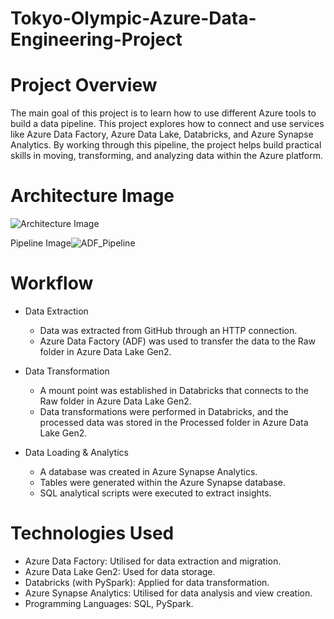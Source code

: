 # Tokyo-Olympic-Azure-Data-Engineering-Project

# Project Overview

The main goal of this project is to learn how to use different Azure tools to build a data pipeline. This project explores how to connect and use services like Azure Data Factory, Azure Data Lake, Databricks, and Azure Synapse Analytics. By working through this pipeline, the project helps build practical skills in moving, transforming, and analyzing data within the Azure platform.

# Architecture Image
![Architecture Image](https://github.com/user-attachments/assets/e590bf47-2d41-45cb-afee-88484c7c0ab3)

Pipeline Image![ADF_Pipeline](https://github.com/user-attachments/assets/00f2b94f-1f59-4cb3-bded-0cc7e510f642)



# Workflow  
  - Data Extraction  
    - Data was extracted from GitHub through an HTTP connection.  
    - Azure Data Factory (ADF) was used to transfer the data to the Raw folder in Azure Data Lake Gen2.  
  
  - Data Transformation  
    - A mount point was established in Databricks that connects to the Raw folder in Azure Data Lake Gen2.  
    - Data transformations were performed in Databricks, and the processed data was stored in the Processed folder in Azure Data Lake Gen2.  
  
  - Data Loading & Analytics  
    - A database was created in Azure Synapse Analytics.  
    - Tables were generated within the Azure Synapse database.  
    - SQL analytical scripts were executed to extract insights.  
  
# Technologies Used  
  - Azure Data Factory: Utilised for data extraction and migration.  
  - Azure Data Lake Gen2: Used for data storage.  
  - Databricks (with PySpark): Applied for data transformation.  
  - Azure Synapse Analytics: Utilised for data analysis and view creation.  
  - Programming Languages: SQL, PySpark.

